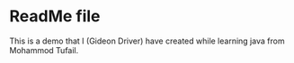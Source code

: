 <h1>ReadMe file</h1>

This is a demo that I (Gideon Driver) have created while learning java from Mohammod Tufail.